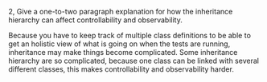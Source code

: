 2, Give a one-to-two paragraph explanation for how the inheritance hierarchy can affect controllability and observability.


Because you have to keep track of multiple class definitions to be able to get an holistic view of what is going on when the tests are running, inheritance may make things become complicated. Some inheritance hierarchy are so complicated, because one class can be linked with several different classes, this makes controllability and observability harder. 